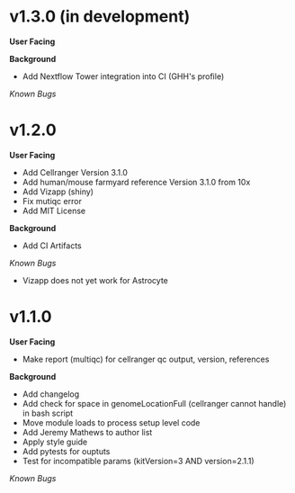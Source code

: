 # v1.3.0 (in development)
**User Facing**

**Background**
* Add Nextflow Tower integration into CI (GHH's profile)

*Known Bugs*

# v1.2.0
**User Facing**
* Add Cellranger Version 3.1.0
* Add human/mouse farmyard reference Version 3.1.0 from 10x
* Add Vizapp (shiny)
* Fix mutiqc error
* Add MIT License

**Background**
* Add CI Artifacts

*Known Bugs*
* Vizapp does not yet work for Astrocyte

# v1.1.0
**User Facing**
* Make report (multiqc) for cellranger qc output, version, references

**Background**
* Add changelog
* Add check for space in genomeLocationFull (cellranger cannot handle) in bash script
* Move module loads to process setup level code
* Add Jeremy Mathews to author list
* Apply style guide
* Add pytests for ouptuts
* Test for incompatible params (kitVersion=3 AND version=2.1.1)

*Known Bugs*
